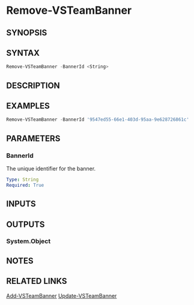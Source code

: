 
<!-- #include "./common/header.md" -->

# Remove-VSTeamBanner

## SYNOPSIS

<!-- #include "./synopsis/Remove-VSTeamBanner.md" -->

## SYNTAX

```powershell
Remove-VSTeamBanner -BannerId <String>
```

## DESCRIPTION

<!-- #include "./synopsis/Remove-VSTeamBanner.md" -->

## EXAMPLES

```powershell
Remove-VSTeamBanner -BannerId '9547ed55-66e1-403d-95aa-9e628726861c'
```

## PARAMETERS

### BannerId

The unique identifier for the banner.

```yaml
Type: String
Required: True
```

## INPUTS

## OUTPUTS

### System.Object

## NOTES

<!-- #include "./common/prerequisites.md" -->

## RELATED LINKS

[Add-VSTeamBanner](Add-VSTeamBanner.md)
[Update-VSTeamBanner](Update-VSTeamBanner.md)